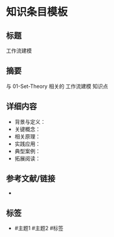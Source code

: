 # 知识条目模板

## 标题

工作流建模

## 摘要

与 01-Set-Theory 相关的 工作流建模 知识点

## 详细内容

- 背景与定义：
- 关键概念：
- 相关原理：
- 实践应用：
- 典型案例：
- 拓展阅读：

## 参考文献/链接

-

## 标签

- #主题1 #主题2 #标签
